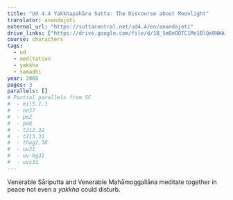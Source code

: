 ```yaml
---
title: "Ud 4.4 Yakkhapahāra Sutta: The Discourse about Moonlight"
translator: anandajoti
external_url: "https://suttacentral.net/ud4.4/en/anandajoti"
drive_links: ["https://drive.google.com/file/d/1B_SmQeOOTC1Me1BlQe0NWAi5fsw6dZiQ"]
course: characters
tags:
  - ud
  - meditation
  - yakkha
  - samadhi
year: 2008
pages: 3
parallels: []
# Partial parallels from SC
#  - mil5.1.1
#  - ne37
#  - pe2
#  - pe8
#  - t212.32
#  - t213.31
#  - thag2.36
#  - uv31
#  - uv-kg31
#  - uvs31
---
```


Venerable Sāriputta and Venerable Mahāmoggallāna meditate together in peace not even a _yakkha_ could disturb.
